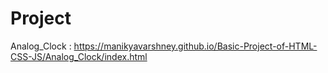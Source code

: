 # Project

Analog_Clock : https://manikyavarshney.github.io/Basic-Project-of-HTML-CSS-JS/Analog_Clock/index.html
